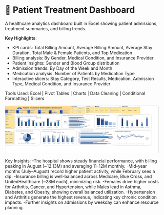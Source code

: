 # 🏥 Patient Treatment Dashboard

A healthcare analytics dashboard built in Excel showing patient admissions, treatment summaries, and billing trends.

**Key Highlights**:

- KPI cards: Total Billing Amount, Average Billing Amount, Average Stay Duration, Total Male & Female Patients, and Top Medication
- Billing analysis: By Gender, Medical Condition, and Insurance Provider
- Patient insights: Gender and Blood Group distribution
- Admission trends: By Day of the Week and Month
- Medication analysis: Number of Patients by Medication Type
- Interactive slicers: Stay Category, Test Results, Medication, Admission Type, Medical Condition, and Insurance Provider

Tools Used:
Excel | Pivot Tables | Charts | Data Cleaning | Conditional Formatting | Slicers

![Patient Dashboard](Patient-Treatment-Dashboard.png)

Key Insights:
-The hospital shows steady financial performance, with billing peaking in August (~12.13M) and averaging 11–12M monthly.
-Mid-year months (July–August) record higher patient activity, while February sees a dip.
-Insurance billing is well-balanced across Medicare, Blue Cross, and UnitedHealthcare (~28M each), minimizing risk.
-Females drive higher costs for Arthritis, Cancer, and Hypertension, while Males lead in Asthma, Diabetes, and Obesity, showing overall balanced utilization.
-Hypertension and Arthritis generate the highest revenue, indicating key chronic condition impacts.
-Further insights on admissions by weekday can enhance resource planning.
